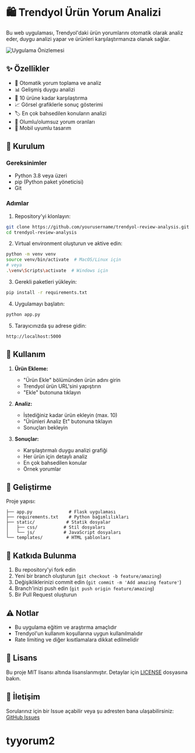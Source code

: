 # 🛍️ Trendyol Ürün Yorum Analizi

Bu web uygulaması, Trendyol'daki ürün yorumlarını otomatik olarak analiz eder, duygu analizi yapar ve ürünleri karşılaştırmanıza olanak sağlar.

![Uygulama Önizlemesi](screenshot.png)

## ✨ Özellikler

- 🤖 Otomatik yorum toplama ve analiz
- 📊 Gelişmiş duygu analizi
- 🔄 10 ürüne kadar karşılaştırma
- 📈 Görsel grafiklerle sonuç gösterimi
- 🏷️ En çok bahsedilen konuların analizi
- 🎯 Olumlu/olumsuz yorum oranları
- 📱 Mobil uyumlu tasarım

## 🚀 Kurulum

### Gereksinimler

- Python 3.8 veya üzeri
- pip (Python paket yöneticisi)
- Git

### Adımlar

1. Repository'yi klonlayın:
```bash
git clone https://github.com/yourusername/trendyol-review-analysis.git
cd trendyol-review-analysis
```

2. Virtual environment oluşturun ve aktive edin:
```bash
python -m venv venv
source venv/bin/activate  # MacOS/Linux için
# veya
.\venv\Scripts\activate  # Windows için
```

3. Gerekli paketleri yükleyin:
```bash
pip install -r requirements.txt
```

4. Uygulamayı başlatın:
```bash
python app.py
```

5. Tarayıcınızda şu adrese gidin:
```
http://localhost:5000
```

## 📝 Kullanım

1. **Ürün Ekleme:**
   - "Ürün Ekle" bölümünden ürün adını girin
   - Trendyol ürün URL'sini yapıştırın
   - "Ekle" butonuna tıklayın

2. **Analiz:**
   - İstediğiniz kadar ürün ekleyin (max. 10)
   - "Ürünleri Analiz Et" butonuna tıklayın
   - Sonuçları bekleyin

3. **Sonuçlar:**
   - Karşılaştırmalı duygu analizi grafiği
   - Her ürün için detaylı analiz
   - En çok bahsedilen konular
   - Örnek yorumlar

## 🔧 Geliştirme

Proje yapısı:
```
├── app.py              # Flask uygulaması
├── requirements.txt    # Python bağımlılıkları
├── static/            # Statik dosyalar
│   ├── css/          # Stil dosyaları
│   └── js/           # JavaScript dosyaları
└── templates/         # HTML şablonları
```

## 🤝 Katkıda Bulunma

1. Bu repository'yi fork edin
2. Yeni bir branch oluşturun (`git checkout -b feature/amazing`)
3. Değişikliklerinizi commit edin (`git commit -m 'Add amazing feature'`)
4. Branch'inizi push edin (`git push origin feature/amazing`)
5. Bir Pull Request oluşturun

## ⚠️ Notlar

- Bu uygulama eğitim ve araştırma amaçlıdır
- Trendyol'un kullanım koşullarına uygun kullanılmalıdır
- Rate limiting ve diğer kısıtlamalara dikkat edilmelidir

## 📄 Lisans

Bu proje MIT lisansı altında lisanslanmıştır. Detaylar için [LICENSE](LICENSE) dosyasına bakın.

## 📧 İletişim

Sorularınız için bir Issue açabilir veya şu adresten bana ulaşabilirsiniz:
[GitHub Issues](https://github.com/yourusername/trendyol-review-analysis/issues)
# tyyorum2
